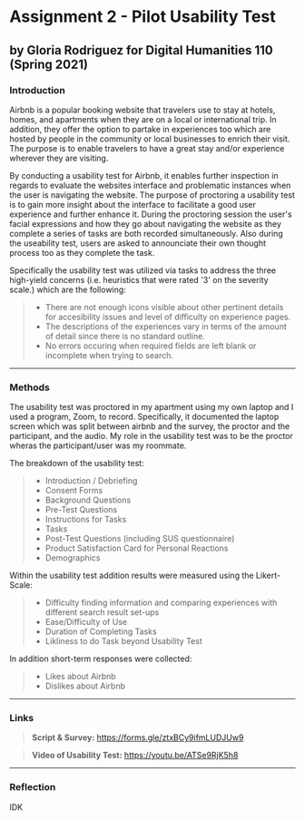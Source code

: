 # Assignment 2 - Pilot Usability Test
## by Gloria Rodriguez for Digital Humanities 110 (Spring 2021)

### Introduction 
Airbnb is a popular booking website that travelers use to stay at hotels, homes, and apartments when they are on a local or international trip. In addition, they offer the option to partake in experiences too which are hosted by people in the community or local businesses to enrich their visit. The purpose is to enable travelers to have a great stay and/or experience wherever they are visiting. 

By conducting a usability test for Airbnb, it enables further inspection in regards to evaluate the websites interface and problematic instances when the user is navigating the website. The purpose of proctoring a usability test is to gain more insight about the interface to facilitate a good user experience and further enhance it. During the proctoring session the user's facial expressions and how they go about navigating the website as they complete a series of tasks are both recorded simultaneously. Also during the useability test, users are asked to announciate their own thought process too as they complete the task.

Specifically the usability test was utilized via tasks to address the three high-yield concerns (i.e. heuristics that were rated '3' on the severity scale.) which are the following:
> * There are not enough icons visible about other pertinent details for accesibility issues and level of difficulty on experience pages. 
> * The descriptions of the experiences vary in terms of the amount of detail since there is no standard outline.
> * No errors occuring when required fields are left blank or incomplete when trying to search. 

---
### Methods
The usability test was proctored in my apartment using my own laptop and I used a program, Zoom, to record. Specifically, it documented the laptop screen which was split between airbnb and the survey, the proctor and the participant, and the audio. My role in the usability test was to be the proctor wheras the participant/user was my roommate.

The breakdown of the usability test:
> * Introduction / Debriefing
> * Consent Forms
> * Background Questions 
> * Pre-Test Questions 
> * Instructions for Tasks
> * Tasks 
> * Post-Test Questions (including SUS questionnaire)
> * Product Satisfaction Card for Personal Reactions
> * Demographics 

Within the usability test addition results were measured using the Likert-Scale:
> * Difficulty finding information and comparing experiences with different search result set-ups
> * Ease/Difficulty of Use
> * Duration of Completing Tasks
> * Likliness to do Task beyond Usability Test

In addition short-term responses were collected:
> * Likes about Airbnb
> * Dislikes about Airbnb

---
### Links 
> **Script & Survey:** https://forms.gle/ztxBCy9ifmLUDJUw9

> **Video of Usability Test:** https://youtu.be/ATSe9RjK5h8

---
### Reflection 
IDK
